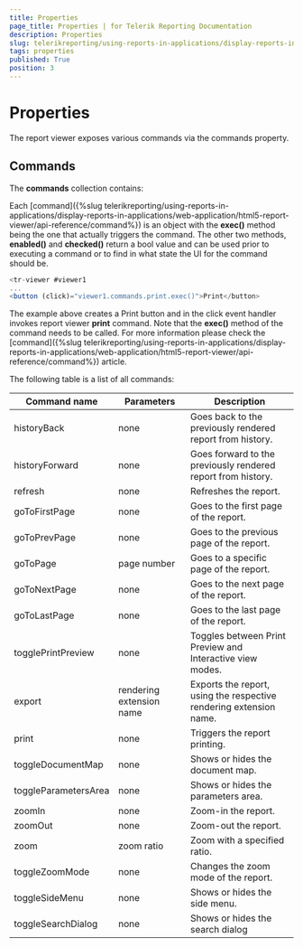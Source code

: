 ```yaml
---
title: Properties
page_title: Properties | for Telerik Reporting Documentation
description: Properties
slug: telerikreporting/using-reports-in-applications/display-reports-in-applications/web-application/angular-report-viewer/api-reference/properties
tags: properties
published: True
position: 3
---
```


# Properties



The report viewer exposes various commands via the commands property.

## Commands

The __commands__  collection contains:         

Each [command]({%slug telerikreporting/using-reports-in-applications/display-reports-in-applications/web-application/html5-report-viewer/api-reference/command%}) is an object with the           __exec()__  method being the one that actually triggers the command. The other two methods,           __enabled()__  and __checked()__  return a bool value and can be used           prior to executing a command or to find in what state the UI for the command should be.         

    
````TypeScript
<tr-viewer #viewer1
...
<button (click)="viewer1.commands.print.exec()">Print</button>
````

The example above creates a Print button and in the click event           handler invokes report viewer __print__  command. Note that the __exec()__  method of the command needs to be           called. For more information please check the [command]({%slug telerikreporting/using-reports-in-applications/display-reports-in-applications/web-application/html5-report-viewer/api-reference/command%}) article.         

The following table is a list of all commands:         

| Command name | Parameters | Description |
| ------ | ------ | ------ |
|historyBack|none|Goes back to the previously rendered report from history.|
|historyForward|none|Goes forward to the previously rendered report from history.|
|refresh|none|Refreshes the report.|
|goToFirstPage|none|Goes to the first page of the report.|
|goToPrevPage|none|Goes to the previous page of the report.|
|goToPage|page number|Goes to a specific page of the report.|
|goToNextPage|none|Goes to the next page of the report.|
|goToLastPage|none|Goes to the last page of the report.|
|togglePrintPreview|none|Toggles between Print Preview and Interactive view modes.|
|export|rendering extension name|Exports the report, using the respective rendering extension name.|
|print|none|Triggers the report printing.|
|toggleDocumentMap|none|Shows or hides the document map.|
|toggleParametersArea|none|Shows or hides the parameters area.|
|zoomIn|none|Zoom-in the report.|
|zoomOut|none|Zoom-out the report.|
|zoom|zoom ratio|Zoom with a specified ratio.|
|toggleZoomMode|none|Changes the zoom mode of the report.|
|toggleSideMenu|none|Shows or hides the side menu.|
|toggleSearchDialog|none|Shows or hides the search dialog|


